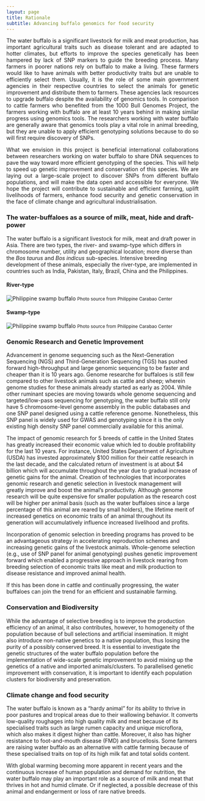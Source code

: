 ```yaml
---
layout: page
title: Rationale
subtitle: Advancing buffalo genomics for food security
---
```


<!-- <span style="color:blue">...in progress...</span> -->

<p><div style="text-align: justify">
The water buffalo is a significant livestock for milk and meat production, has important agricultural traits such as disease tolerant and are adapted to hotter climates, but efforts to improve the species genetically has been hampered by lack of SNP markers to guide the breeding process. Many farmers in poorer nations rely on buffalo to make a living. These farmers would like to have animals with better productivity traits but are unable to efficiently select them. Usually, it is the role of some main government agencies in their respective countries to select the animals for genetic improvement and distribute them to farmers. These agencies lack resources to upgrade buffalo despite the availability of genomics tools. In comparison to cattle farmers who benefited from the 1000 Bull Genomes Project, the farmers working with buffalo are at least 10 years behind in making similar progress using genomics tools. The researchers working with water buffalo are generally aware that genomics tools play a vital role in animal breeding, but they are unable to apply efficient genotyping solutions because to do so will first require discovery of SNPs.
</div></p>

<p><div style="text-align: justify">
What we envision in this project is beneficial international collaborations between researchers working on water buffalo to share DNA sequences to pave the way toward more efficient genotyping of the species. This will help to speed up genetic improvement and conservation of this species. We are laying out a large-scale project to discover SNPs from different buffalo populations, and will make the data open and accessible for everyone. We hope the project will contribute to sustainable and efficient farming, uplift livelihoods of farmers, enhance food security and genetic conservation in the face of climate change and agricultural industrialisation.
</div></p>

### The water-buffaloes as a source of milk, meat, hide and draft-power

The water buffalo is a significant livestock for milk, meat and draft power in Asia. There are two types, the river- and swamp-type which differs in chromosome number, utility and geographical location; more diverse than the *Bos taurus* and *Bos indicus* sub-species. Intensive breeding development of these animals, especially the river-type, are implemented in countries such as India, Pakistan, Italy, Brazil, China and the Philippines. 

#### River-type
<img src="/assets/img/rb_1.jpg" alt="Philippine swamp buffalo">
<small>Photo source from Philippine Carabao Center</small>




#### Swamp-type

<img src="/assets/img/sb_1.jpg" alt="Philippine swamp buffalo">
<small>Photo source from Philippine Carabao Center</small>






### Genomic Research and Genetic Improvement
<!-- How sequence analysis and SNP chip is important- for selective breeding, parentage, optimal mating, and diversity and conservation applications -->

Advancement in genome sequencing such as the Next-Generation Sequencing (NGS) and Third-Generation Sequencing (TGS) has pushed forward high-throughput and large genomic sequencing to be faster and cheaper than it is 10 years ago. Genome researche for buffaloes is still few compared to other livestock animals such as cattle and sheep; wherein genome studies for these animals already started as early as 2004. While other ruminant species are moving towards whole genome sequencing and targeted/low-pass sequencing for genotyping, the water buffalo still only have 5 chromosome-level genome assembly in the public databases and one SNP panel designed using a cattle reference genome. Nonetheless, this SNP panel is widely used for GWAS and genotyping since it is the only existing high density SNP panel commercially available for this animal.

The impact of genomic research for 5 breeds of cattle in the United States has greatly increased their economic value which led to double profitability for the last 10 years.  For instance, United States Department of Agriculture (USDA) has invested approximately $100 million for their cattle research in the last decade, and the calculated return of investment is at about $4 billion which will accumulate throughout the year due to gradual increase of genetic gains for the animal<!-- (Rexroad et al., 2019) -->. Creation of technologies that incorporates genomic research and genetic selection in livestock management will greatly improve and boost the animal’s productivity. Although genome research will be quite expensive for smaller population as the research cost will be higher per animal basis (such as the water buffaloes since a large percentage of this animal are reared by small holders), the lifetime merit of increased genetics on economic traits of an animal throughout its generation will accumulatively influence increased livelihood and profits<!-- (Biscarini et al., 2015; Pineda et al., 2021; Rexroad et al., 2019) -->.

Incorporation of genomic selection in breeding programs has proved to be an advantageous strategy in accelerating reproduction schemes and increasing genetic gains of the livestock animals<!--(Dekkers, 2012; Xu et al., 2020)-->. Whole-genome selection (e.g., use of SNP panel for animal genotyping) pushes genetic improvement forward which enabled a progressive approach in livestock rearing from breeding selection of economic traits like meat and milk production to disease resistance and improved animal health<!-- (Miller, 2010; Womack, 2005) -->.

If this has been done in cattle and continually progressing, the water buffaloes can join the trend for an efficient and sustainable farming.

### Conservation and Biodiversity

While the advantage of selective breeding is to improve the production efficiency of an animal, it also contributes, however, to homogeneity of the population because of bull selections and artificial insemination. It might also introduce non-native genetics to a native population, thus losing the purity of a possibly conserved breed. It is essential to investigate the genetic structures of the water buffalo population before the implementation of wide-scale genetic improvement to avoid mixing up the genetics of a native and imported animals/clusters. To parallelised genetic improvement with conservation, it is important to identify each population clusters for biodiversity and preservation. 

### Climate change and food security

The water buffalo is known as a “hardy animal” for its ability to thrive in poor pastures and tropical areas due to their wallowing behavior. It converts low-quality roughages into high quality milk and meat because of its specialised traits such as large rumen capacity and unique microflora, which also makes it digest higher than cattle. Moreover, it also has higher resistance to foot-and-mouth disease (FMD) and brucellosis. Some farmers are raising water buffalo as an alternative with cattle farming because of these specialised traits on top of its high milk fat and total solids content. 

With global warming becoming more apparent in recent years and the continuous increase of human population and demand for nutrition, the water buffalo may play an important role as a source of milk and meat that thrives in hot and humid climate. Or if neglected, a possible decrease of this animal and endangerment or loss of rare native breeds. 

<!-- https://www.sciencedirect.com/science/article/pii/B9780123744074002296, https://www.ncbi.nlm.nih.gov/pmc/articles/PMC7738740/ -->



